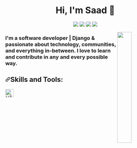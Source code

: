 <h1 align="center">Hi, I'm Saad 👋</h1>
<p align="center">
  <a href="https://www.linkedin.com/in/saad-essam059/"><img src="https://img.shields.io/badge/-Linkedin-informational"/></a>  
  <a href="https://www.facebook.com/DsSaadEssam"><img src="https://img.shields.io/badge/-Facebook-blue"/></a>  
  <a href="https://twitter.com/saadessam059"><img src="https://img.shields.io/badge/-Twitter-9cf"/></a>  
  <a href="https://www.instagram.com/saadessam978/"><img src="https://img.shields.io/badge/-Instagram-critical"/></a>
  </p>
  


  <img src="https://camo.githubusercontent.com/2309797487e5e969659a3b545c96151807b04120a9cc2985f632ec94ba00c9f3/68747470733a2f2f6d656469612e67697068792e636f6d2f6d656469612f53576f536b4e36447854737a71494b4571762f67697068792e676966" align="right" width="30%"/>

<h3 align="left">I'm a software developer | Django & passionate about technology, communities, and everything in-between. 
I love to learn and contribute in any and every possible way.</h3>

<h2 dir="auto"><a id="user-content-languages-and-tools" class="anchor" aria-hidden="true" href="#languages-and-tools"><svg class="octicon octicon-link" viewBox="0 0 16 16" version="1.1" width="16" height="16" aria-hidden="true"><path fill-rule="evenodd" d="M7.775 3.275a.75.75 0 001.06 1.06l1.25-1.25a2 2 0 112.83 2.83l-2.5 2.5a2 2 0 01-2.83 0 .75.75 0 00-1.06 1.06 3.5 3.5 0 004.95 0l2.5-2.5a3.5 3.5 0 00-4.95-4.95l-1.25 1.25zm-4.69 9.64a2 2 0 010-2.83l2.5-2.5a2 2 0 012.83 0 .75.75 0 001.06-1.06 3.5 3.5 0 00-4.95 0l-2.5 2.5a3.5 3.5 0 004.95 4.95l1.25-1.25a.75.75 0 00-1.06-1.06l-1.25 1.25a2 2 0 01-2.83 0z"></path></svg></a>Skills and Tools:</h2>

<img align="left" alt="HTML5" width="26px" src="https://imgur.com/wYBDg7t" style="max-width: 100%;">

<!--
**SaadEssam/SaadEssam** is a ✨ _special_ ✨ repository because its `README.md` (this file) appears on your GitHub profile.

Here are some ideas to get you started:

- 🔭 I’m currently working on ...
- 🌱 I’m currently learning ...
- 👯 I’m looking to collaborate on ...
- 🤔 I’m looking for help with ...
- 💬 Ask me about ...
- 📫 How to reach me: ...
- 😄 Pronouns: ...
- ⚡ Fun fact: ...
-->
